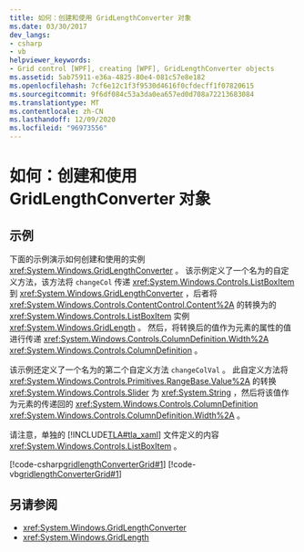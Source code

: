 ```yaml
---
title: 如何：创建和使用 GridLengthConverter 对象
ms.date: 03/30/2017
dev_langs:
- csharp
- vb
helpviewer_keywords:
- Grid control [WPF], creating [WPF], GridLengthConverter objects
ms.assetid: 5ab75911-e36a-4825-80e4-081c57e8e182
ms.openlocfilehash: 7cf6e12c1f3f9530d4616f0cfdecff1f07820615
ms.sourcegitcommit: 9f6df084c53a3da0ea657ed0d708a72213683084
ms.translationtype: MT
ms.contentlocale: zh-CN
ms.lasthandoff: 12/09/2020
ms.locfileid: "96973556"
---
```

# <a name="how-to-create-and-use-a-gridlengthconverter-object"></a>如何：创建和使用 GridLengthConverter 对象
## <a name="example"></a>示例  
 下面的示例演示如何创建和使用的实例 <xref:System.Windows.GridLengthConverter> 。 该示例定义了一个名为的自定义方法，该方法将 `changeCol` 传递 <xref:System.Windows.Controls.ListBoxItem> 到 <xref:System.Windows.GridLengthConverter> ，后者将 <xref:System.Windows.Controls.ContentControl.Content%2A> 的转换为的 <xref:System.Windows.Controls.ListBoxItem> 实例 <xref:System.Windows.GridLength> 。 然后，将转换后的值作为元素的属性的值进行传递 <xref:System.Windows.Controls.ColumnDefinition.Width%2A> <xref:System.Windows.Controls.ColumnDefinition> 。  
  
 该示例还定义了一个名为的第二个自定义方法 `changeColVal` 。 此自定义方法将 <xref:System.Windows.Controls.Primitives.RangeBase.Value%2A> 的转换 <xref:System.Windows.Controls.Slider> 为 <xref:System.String> ，然后将该值作为元素的传递回的 <xref:System.Windows.Controls.ColumnDefinition> <xref:System.Windows.Controls.ColumnDefinition.Width%2A> 。  
  
 请注意，单独的 [!INCLUDE[TLA#tla_xaml](../../../includes/tlasharptla-xaml-md.md)] 文件定义的内容 <xref:System.Windows.Controls.ListBoxItem> 。  
  
 [!code-csharp[gridlengthConverterGrid#1](~/samples/snippets/csharp/VS_Snippets_Wpf/gridlengthConverterGrid/CSharp/Window1.xaml.cs#1)]
 [!code-vb[gridlengthConverterGrid#1](~/samples/snippets/visualbasic/VS_Snippets_Wpf/gridlengthConverterGrid/VisualBasic/Window1.xaml.vb#1)]  
  
## <a name="see-also"></a>另请参阅

- <xref:System.Windows.GridLengthConverter>
- <xref:System.Windows.GridLength>
